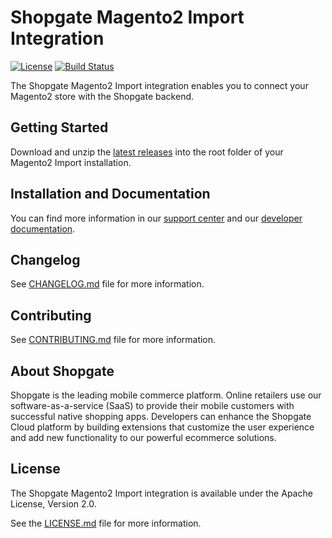 # Shopgate Magento2 Import Integration

[![License](https://img.shields.io/badge/License-Apache%202.0-blue.svg)](LICENSE.md)
[![Build Status](https://travis-ci.org/shopgate/cart-integration-magento2-import.svg?branch=master)](https://travis-ci.org/shopgate/cart-integration-magento2-import)

The Shopgate Magento2 Import integration enables you to connect your Magento2 store with the Shopgate backend.

## Getting Started
Download and unzip the [latest releases](https://github.com/shopgate/cart-integration-magento2-import/releases/latest) into the root folder of your Magento2 Import installation.

## Installation and Documentation

You can find more information in our [support center](https://support.shopgate.com/hc/en-us/articles/229181148-Magento-2) and our [developer documentation](https://docs.shopgate.com/).

## Changelog

See [CHANGELOG.md](CHANGELOG.md) file for more information.

## Contributing

See [CONTRIBUTING.md](docs/CONTRIBUTING.md) file for more information.

## About Shopgate

Shopgate is the leading mobile commerce platform. Online retailers use our software-as-a-service (SaaS) to provide their mobile customers with successful native shopping apps. Developers can enhance the Shopgate Cloud platform by building extensions that customize the user experience and add new functionality to our powerful ecommerce solutions.

## License

The Shopgate Magento2 Import integration is available under the Apache License, Version 2.0.

See the [LICENSE.md](LICENSE.md) file for more information.
